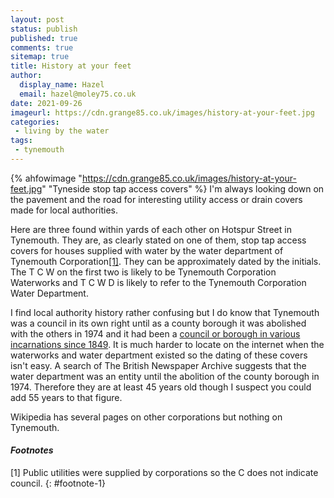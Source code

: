 ```yaml
---
layout: post
status: publish
published: true
comments: true
sitemap: true
title: History at your feet
author:
  display_name: Hazel
  email: hazel@moley75.co.uk
date: 2021-09-26
imageurl: https://cdn.grange85.co.uk/images/history-at-your-feet.jpg
categories:
 - living by the water
tags:
 - tynemouth
---
```

{% ahfowimage "https://cdn.grange85.co.uk/images/history-at-your-feet.jpg" "Tyneside stop tap access covers" %}
I'm always looking down on the pavement and the road for interesting utility access or drain covers made for local authorities.

Here are three found within yards of each other on Hotspur Street in Tynemouth. They are, as clearly stated on one of them, stop tap access covers for houses supplied with water by the water department of Tynemouth Corporation[\[1\]](#footnote-1). They can be approximately dated by the initials. The T C W on the first two is likely to be Tynemouth Corporation Waterworks and T C W D is likely to refer to the Tynemouth Corporation Water Department.


I find local authority history rather confusing but I do know that Tynemouth was a council in its own right until as a county borough it was abolished with the others in 1974 and it had been a [council or borough in various incarnations since 1849](https://discovery.nationalarchives.gov.uk/details/r/a8670f1c-6248-4cc4-b71b-5813d2ba968e). It is much harder to locate on the internet when the waterworks and water department existed so the dating of these covers isn't easy. A search of The British Newspaper Archive suggests that the water department was an entity until the abolition of the county borough in 1974. Therefore they are at least 45 years old though I suspect you could add 55 years to that figure.


Wikipedia has several pages on other corporations but nothing on Tynemouth.


#### _Footnotes_
[1] Public utilities were supplied by corporations so the C does not indicate council.
{: #footnote-1}
